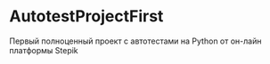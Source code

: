 # AutotestProjectFirst
Первый полноценный проект с автотестами на Python от он-лайн платформы Stepik
